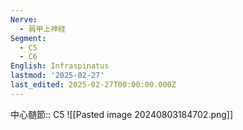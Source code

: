 ```yaml
---
Nerve:
  - 肩甲上神経
Segment:
  - C5
  - C6
English: Infraspinatus
lastmod: '2025-02-27'
last_edited: 2025-02-27T00:00:00.000Z
---
```


中心髄節:: C5
![[Pasted image 20240803184702.png]]
